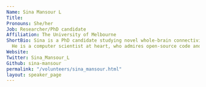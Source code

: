 ```yaml
---
Name: Sina Mansour L
Title:
Pronouns: She/her
Job: Researcher/PhD candidate
Affiliation: The University of Melbourne
ShortBio: Sina is a PhD candidate studying novel whole-brain connectivity mapping approaches.
  He is a computer scientist at heart, who admires open-source code and open, reproducible research practices.
Website:
Twitter: Sina_Mansour_L
Github: sina-mansour
permalink: "/volunteers/sina_mansour.html"
layout: speaker_page
---
```

